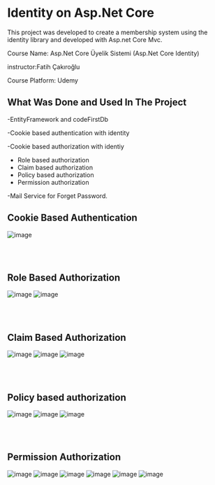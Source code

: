 <h1>Identity on Asp.Net Core</h1>
<div>
<p>This project was developed to create a membership system using the identity library and developed with Asp.net Core Mvc.</p>
<p>Course Name: Asp.Net Core Üyelik Sistemi (Asp.Net Core Identity) </p>
<p>instructor:Fatih Çakıroğlu</p>
<p>Course Platform: Udemy</p>
</div>

<div>

<h2>What Was Done and Used In The Project</h2>
<p>-EntityFramework and codeFirstDb</p>
<p>-Cookie based authentication with identity</p>
<p>-Cookie based authorization with identiy</p>
<ul>
 <li>Role based authorization</li>
 <li>Claim based authorization</li>
 <li>Policy based authorization</li>
  <li>Permission authorization</li>
</ul>

<p>-Mail Service for Forget Password.</p>
</div>

<h2>Cookie Based Authentication</h2>

![image](https://github.com/user-attachments/assets/b7533094-3f7b-444d-aa36-add3a0a32cdb)

<br></br><h2>Role Based Authorization</h2>

![image](https://github.com/user-attachments/assets/2534cbed-7a32-4317-b4c6-6d1c7638fc62)
![image](https://github.com/user-attachments/assets/64369ceb-8cef-43ff-af63-a25ca193bc9b)

<br></br><h2>Claim Based Authorization</h2>

![image](https://github.com/user-attachments/assets/5c35672e-3c27-4c6d-bdda-90578293d0a3)
![image](https://github.com/user-attachments/assets/f9e75042-fa79-4d85-ba1f-e76b0543aad1)
![image](https://github.com/user-attachments/assets/78127713-650c-455c-a318-d82f4ca3f48a)

<br></br><h2>Policy based authorization</h2>
![image](https://github.com/user-attachments/assets/88f3dd4e-8a7b-494c-879f-4d12639278f7)
![image](https://github.com/user-attachments/assets/4f9d1057-0239-4850-b16d-ac42b323cfd8)
![image](https://github.com/user-attachments/assets/978571f9-f797-4122-9259-b76ec53bde92)

<br></br><h2>Permission Authorization</h2>
![image](https://github.com/user-attachments/assets/a962c445-9a51-4486-afd4-2ebf4528bc7f)
![image](https://github.com/user-attachments/assets/09915469-59ad-40d2-a973-46ed5f4f19d8)
![image](https://github.com/user-attachments/assets/e4eb17d7-6e19-4096-8365-3ba6c4771f13)
![image](https://github.com/user-attachments/assets/f3e17109-1063-4931-ada3-10e246d5df46)
![image](https://github.com/user-attachments/assets/4e7b3d01-7d16-4c78-b22b-1349fd77f26a)
![image](https://github.com/user-attachments/assets/2b60b90c-01d5-4846-8d30-bf2f2d603855)



